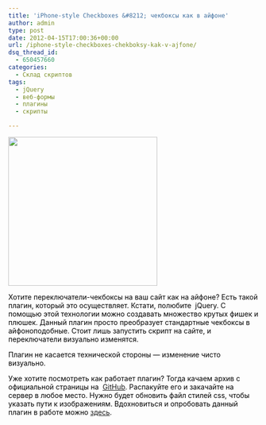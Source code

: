 ```yaml
---
title: 'iPhone-style Checkboxes &#8212; чекбоксы как в айфоне'
author: admin
type: post
date: 2012-04-15T17:00:36+00:00
url: /iphone-style-checkboxes-chekboksy-kak-v-ajfone/
dsq_thread_id:
  - 650457660
categories:
  - Склад скриптов
tags:
  - jQuery
  - веб-формы
  - плагины
  - скрипты

---
```

<a href="http://formstyle.com.ua/wp-content/uploads/2012/04/produs_poza_5_123531.jpg" rel="lightbox[212]" title="produs_poza_5_123531"><img src="http://formstyle.com.ua/wp-content/uploads/2012/04/produs_poza_5_123531-300x300.jpg" alt="" title="produs_poza_5_123531" width="300" height="300" class="aligncenter size-medium wp-image-610" srcset="http://formstyle.com.ua/wp-content/uploads/2012/04/produs_poza_5_123531-300x300.jpg 300w, http://formstyle.com.ua/wp-content/uploads/2012/04/produs_poza_5_123531-150x150.jpg 150w, http://formstyle.com.ua/wp-content/uploads/2012/04/produs_poza_5_123531-90x90.jpg 90w, http://formstyle.com.ua/wp-content/uploads/2012/04/produs_poza_5_123531.jpg 360w" sizes="(max-width: 300px) 100vw, 300px" /></a>

<span style="color: #000000;">Хотите переключатели-чекбоксы на ваш сайт как на айфоне? Есть такой плагин, который это осуществляет. Кстати, полюбите  jQuery. С помощью этой технологии можно создавать множество крутых фишек и плюшек. Данный плагин просто преобразует стандартные чекбоксы в айфоноподобные. Стоит лишь запустить скрипт на сайте, и переключатели визуально изменятся.</span>

<span style="color: #000000;">Плагин не касается технической стороны &#8212; изменение чисто визуально.</span>

<span style="color: #000000;">Уже хотите посмотреть как работает плагин? Тогда качаем архив с официальной страницы на </span> <noindex><a href="https://github.com/tdreyno/iphone-style-checkboxes" rel="noindex">GitHub</a></noindex>. <span style="color: #000000;">Распакуйте его и закачайте на сервер в любое место. Нужно будет обновить файл стилей css, чтобы указать пути к изображениям. Вдохновиться и опробовать данный плагин в работе можно <noindex><a href="http://awardwinningfjords.com/2009/06/16/iphone-style-checkboxes.html" rel="noindex">здесь</a></noindex>.</span>